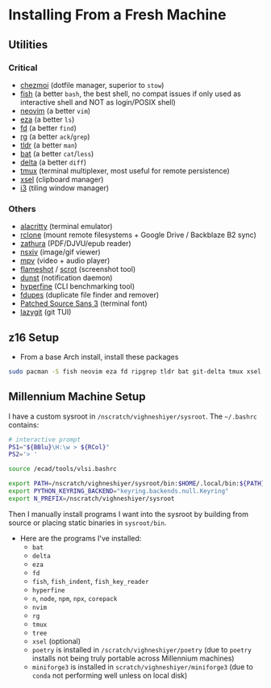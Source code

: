 # Installing From a Fresh Machine

## Utilities

### Critical

- [chezmoi](https://www.chezmoi.io/) (dotfile manager, superior to `stow`)
- [fish](https://fishshell.com/) (a better `bash`, the best shell, no compat issues if only used as interactive shell and NOT as login/POSIX shell)
- [neovim](https://github.com/neovim/neovim) (a better `vim`)
- [eza](https://github.com/eza-community/eza) (a better `ls`)
- [fd](https://github.com/sharkdp/fd) (a better `find`)
- [rg](https://github.com/BurntSushi/ripgrep) (a better `ack`/`grep`)
- [tldr](https://github.com/tldr-pages/tldr) (a better `man`)
- [bat](https://github.com/sharkdp/bat) (a better `cat`/`less`)
- [delta](https://github.com/dandavison/delta) (a better `diff`)
- [tmux](https://github.com/tmux/tmux) (terminal multiplexer, most useful for remote persistence)
- [xsel](https://github.com/kfish/xsel) (clipboard manager)
- [i3](https://i3wm.org/) (tiling window manager)

### Others

- [alacritty](https://github.com/alacritty/alacritty) (terminal emulator)
- [rclone](https://rclone.org/install/) (mount remote filesystems + Google Drive / Backblaze B2 sync)
- [zathura](https://github.com/pwmt/zathura) (PDF/DJVU/epub reader)
- [nsxiv](https://github.com/nsxiv/nsxiv) (image/gif viewer)
- [mpv](https://github.com/mpv-player/mpv) (video + audio player)
- [flameshot](https://github.com/flameshot-org/flameshot) / [scrot](https://github.com/resurrecting-open-source-projects/scrot) (screenshot tool)
- [dunst](https://github.com/dunst-project/dunst) (notification daemon)
- [hyperfine](https://github.com/sharkdp/hyperfine) (CLI benchmarking tool)
- [fdupes](https://github.com/adrianlopezroche/fdupes) (duplicate file finder and remover)
- [Patched Source Sans 3](https://www.nerdfonts.com/font-downloads) (terminal font)
- [lazygit](https://github.com/jesseduffield/lazygit) (git TUI)

## z16 Setup

- From a base Arch install, install these packages

```bash
sudo pacman -S fish neovim eza fd ripgrep tldr bat git-delta tmux xsel alacritty rclone zathura nsxiv mpv hyperfine fdupes lazygit zathura-pdf-mupdf rsync xdg-desktop-portal xdg-desktop-portal-wlr python-jinja borg usbutils python-pipx wlsunset texlive sshfs wev tree i3status dmenu wmenu unzip npm reflector man git firefox mesa xf86-video-amdgpu vulkan-radeon libva-mesa-driver mesa-vdpau age bolt ddcutil wl-clipboard libnotify mako powertop libreoffice-fresh noto-fonts noto-fonts-cjk noto-fonts-emoji noto-fonts-extra dmidecode
```

## Millennium Machine Setup

I have a custom sysroot in `/nscratch/vighneshiyer/sysroot`.
The `~/.bashrc` contains:

```bash
# interactive prompt
PS1="${BBlu}\H:\w > ${RCol}"
PS2='> '

source /ecad/tools/vlsi.bashrc

export PATH=/nscratch/vighneshiyer/sysroot/bin:$HOME/.local/bin:${PATH}
export PYTHON_KEYRING_BACKEND="keyring.backends.null.Keyring"
export N_PREFIX=/nscratch/vighneshiyer/sysroot
```

Then I manually install programs I want into the sysroot by building from source or placing static binaries in `sysroot/bin`.

- Here are the programs I've installed:
  - `bat`
  - `delta`
  - `eza`
  - `fd`
  - `fish`, `fish_indent`, `fish_key_reader`
  - `hyperfine`
  - `n`, `node`, `npm`, `npx`, `corepack`
  - `nvim`
  - `rg`
  - `tmux`
  - `tree`
  - `xsel` (optional)
  - `poetry` is installed in `/scratch/vighneshiyer/poetry` (due to `poetry` installs not being truly portable across Millennium machines)
  - `miniforge3` is installed in `scratch/vighneshiyer/miniforge3` (due to `conda` not performing well unless on local disk)
